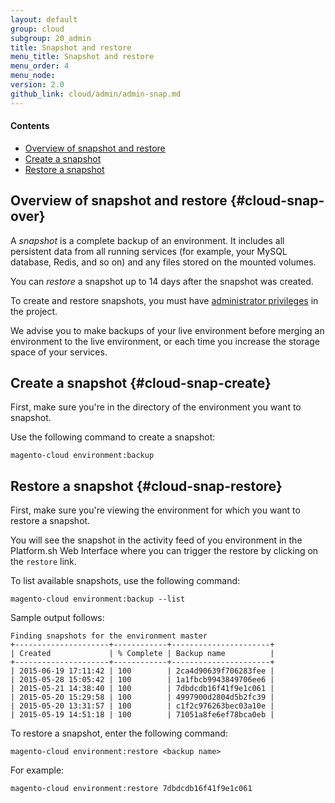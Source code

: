 ```yaml
---
layout: default
group: cloud
subgroup: 20_admin
title: Snapshot and restore
menu_title: Snapshot and restore
menu_order: 4
menu_node: 
version: 2.0
github_link: cloud/admin/admin-snap.md
---
```


#### Contents
*	[Overview of snapshot and restore](#cloud-snap-over)
*	[Create a snapshot](#cloud-snap-create)
*	[Restore a snapshot](#cloud-snap-restore)

## Overview of snapshot and restore {#cloud-snap-over}
A *snapshot* is a complete backup of an environment. It includes all
persistent data from all running services (for example, your MySQL database, Redis, and so on) and any files
stored on the mounted volumes.

You can *restore* a snapshot up to 14 days after the snapshot was created.

To create and restore snapshots, you must have [administrator privileges]({{page.baseurl}}cloud/admin/admin-user-admin.html) in the project.

<div class="bs-callout bs-callout-info" id="info">
  <p>We advise you to make backups of your live environment before merging an environment 
to the live environment, or each time you increase the storage space of your services.</p>
</div>

## Create a snapshot {#cloud-snap-create}
First, make sure you're in the directory of the environment you want to snapshot.

Use the following command to create a snapshot:

	magento-cloud environment:backup

## Restore a snapshot {#cloud-snap-restore}
First, make sure you're viewing the environment for which you want to restore a snapshot.

You will see the snapshot in the activity feed of you environment in the Platform.sh Web Interface where you can trigger the restore by clicking on the `restore` link.

To list available snapshots, use the following command:

	magento-cloud environment:backup --list

Sample output follows:

	Finding snapshots for the environment master
	+---------------------+------------+----------------------+
	| Created             | % Complete | Backup name          |
	+---------------------+------------+----------------------+
	| 2015-06-19 17:11:42 | 100        | 2ca4d90639f706283fee |
	| 2015-05-28 15:05:42 | 100        | 1a1fbcb9943849706ee6 |
	| 2015-05-21 14:38:40 | 100        | 7dbdcdb16f41f9e1c061 |
	| 2015-05-20 15:29:58 | 100        | 4997900d2804d5b2fc39 |
	| 2015-05-20 13:31:57 | 100        | c1f2c976263bec03a10e |
	| 2015-05-19 14:51:18 | 100        | 71051a8fe6ef78bca0eb |

To restore a snapshot, enter the following command:

	magento-cloud environment:restore <backup name>

For example:

	magento-cloud environment:restore 7dbdcdb16f41f9e1c061

